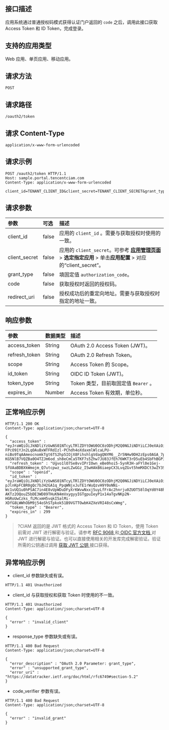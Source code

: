 ## 接口描述
应用系统通过普通授权码模式获得认证门户返回的 `code` 之后，调用此接口获取 Access Token 和 ID Token，完成登录。

## 支持的应用类型
Web 应用、单页应用、移动应用。

## 请求方法
```
POST
```

## 请求路径
```
/oauth2/token
```

## 请求 Content-Type
```
application/x-www-form-urlencoded
```

## 请求示例
```
POST /oauth2/token HTTP/1.1
Host: sample.portal.tencentciam.com
Content-Type: application/x-www-form-urlencoded

client_id=TENANT_CLIENT_ID&client_secret=TENANT_CLIENT_SECRET&grant_type=authorization_code&code=MOCK_CODE&redirect_uri=https%3A%2F%2Fexample.com%2Fcallback
```


## 请求参数

| 参数          | 可选  | 描述                                                        |
| :------------ | :---- | :---------------------------------------------------------- |
| client_id     | false | 应用的 `client_id` 。需要与获取授权时使用的一致。             |
| client_secret | false | 应用的 `client_secret`。可参考 **[应用管理页面](https://console.cloud.tencent.com/ciam/app-management)** > **选定指定应用** > 单击**应用配置** > 对应的“client_secret”。  |
| grant_type    | false | 填固定值 `authorization_code`。                             |
| code          | false | 获取授权时返回的授权码。                                    |
| redirect_uri  | false | 授权成功后的重定向地址。需要与获取授权时指定的地址一致。    |


## 响应参数
| 参数          | 数据类型 | 描述                                 |
| :------------ | :------- | :----------------------------------- |
| access_token  | String   | OAuth 2.0 Access Token (JWT)。       |
| refresh_token | String   | OAuth 2.0 Refresh Token。            |
| scope         | String   | Access Token 的 Scope。              |
| id_token      | String   | OIDC ID Token (JWT)。                |
| token_type    | String   | Token 类型，目前取固定值 `Bearer` 。 |
| expires_in    | Number   | Access Token 有效期，单位秒。        |


## 正常响应示例
```
HTTP/1.1 200 OK
Content-Type: application/json;charset=UTF-8

{
  "access_token" : "eyJraWQiOiJkNDliYzUwNS01NTcyLTRlZDYtOWU0OC0zODhjM2Q0NGJiNDYiLCJ0eXAiOiJKV1QiLCJhbGciOiJSUzI1NiJ9.eyJzdWIiOiJNT0NLX1VTRVJOQU1FIiwiYXVkIjoiVEVOQU5UX0NMSUVOVF9JRCIsIm5iZiI6MTYzNjQ0OTIzMiwic2NvcGUiOlsib3BlbmlkIl0sImlzcyI6Imh0dHBzOlwvXC9URU5BTlQuUE9SVEFMLkRPTUFJTiIsImV4cCI6MTYzNjQ0OTUzMiwiaWF0IjoxNjM2NDQ5MjMyLCJqdGkiOiJmYmM0NWQ3NS1lYmRjLTQzNjUtOWU0MS01YWM1OTg5ZDdhZTIifQ.SnBaXHhZ0jz3sbo-FPcO91YJn2LqOAuBxWTFRdIzl-PChdh4oXdaxmlWlcaLPU-niBo9TqAAmeocnomkTgt6TS2hp5IOjX8FihshlgVdagQNYM6__Zr5NHw9DH2zEps0AGA_7pyGg9trbcRBkjb2xRLyJpQ5lPkpGiNKA18SfCcsBBoy9E69wrZCZaKo3Y6iHO9v5qxlOTchajR5FI5VDZlxDLX9H3njf3C-KG5NlB7VQZBa0O4TZJm6od_sh8eCmCa5TKF7s5Zhw7JU83JfEh76WKT3rD5uEb4SbFhBGP3hL7Xsj3SJMP7nA4LlQAlINWyFzntAIuJ1VryH3JmQCg",
  "refresh_token" : "Ugvo1lO7Se8vvIPrIOwn_eBe0hoi5-5ynR3H-aFYl0e1Gej-SfUAaBDBXkWmojm_Q7utcpwz_swzLZwGGz_I5wHAkB6iaepCX3LvqZGvt5hmMXDCt3wZY3SnhridZC85",
  "scope" : "openid",
  "id_token" : "eyJraWQiOiJkNDliYzUwNS01NTcyLTRlZDYtOWU0OC0zODhjM2Q0NGJiNDYiLCJ0eXAiOiJKV1QiLCJhbGciOiJSUzI1NiJ9.eyJzdWIiOiJNT0NLX1VTRVJOQU1FIiwiYXVkIjoiVEVOQU5UX0NMSUVOVF9JRCIsImF6cCI6IlRFTkFOVF9DTElFTlRfSUQiLCJpc3MiOiJodHRwczpcL1wvVEVOQU5ULlBPUlRBTC5ET01BSU4iLCJleHAiOjE2MzY0NTEwMzIsImlhdCI6MTYzNjQ0OTIzMiwianRpIjoiMDBlOWQxMjYtYmJkYi00ZjgzLWI4NTYtNTAyYjI0OWJmNjVmIn0.enLzJ-pJlnKpFCBR0gQc7bJH2GA1q_PpqWNjxJuTE1rWuQzvH9Y0oNNi-Wc1vUQ1u0hPSAC7in4E8vUpWDuDFyXrKWvwNxxj5uyLfFrAc2hnrju0ZUOT58lOqYd0Y48hA6THuxm9aA_EuOHvR3SxIS0cj_O5xJCwvhSqGUldRXGVgB4yMXXvZWkxWm5Q3B_hJc8aZtLpmo76-AKTz2OQouZ5bDE3WD89THuKN4mVxygyyIGTgpuIeyP1x14aTgvNKp2N-HGRoUwCzks_fLMcxmH5vqkI5alMi-XDfG8LWWhObM9j54oShSTpkok51B9VGTTOwbK4ZXeVRI48sCxWmg",
  "token_type" : "Bearer",
  "expires_in" : 299
}
```
>?CIAM 返回的是 JWT 格式的 Access Token 和 ID Token，使用 Token 前需对 JWT 进行解密与验证。请参考 [RFC 9068 ](https://www.rfc-editor.org/rfc/rfc9068.html)和[ OIDC 官方文档 ](https://openid.net/specs/openid-connect-core-1_0.html#IDTokenValidation)对 JWT 进行解密与验证。也可以直接使用相关的开发库完成解密验证。验证所需的公钥通过调用 [获取 JWT 公钥 ](https://cloud.tencent.com/document/product/1441/64397)接口获得。

## 异常响应示例
- client_id 参数缺失或有误。
```
HTTP/1.1 401 Unauthorized
```

- client_id 与获取授权和获取 Token 时使用的不一致。
```
HTTP/1.1 401 Unauthorized
Content-Type: application/json;charset=UTF-8

{
  "error" : "invalid_client"
}
```

- response_type 参数缺失或有误。
```
HTTP/1.1 400 Bad Request
Content-Type: application/json;charset=UTF-8

{
  "error_description" : "OAuth 2.0 Parameter: grant_type",
  "error" : "unsupported_grant_type",
  "error_uri" : "https://datatracker.ietf.org/doc/html/rfc6749#section-5.2"
}
```
- code_verifier 参数有误。
```
HTTP/1.1 400 Bad Request
Content-Type: application/json;charset=UTF-8

{
  "error" : "invalid_grant"
}
```

